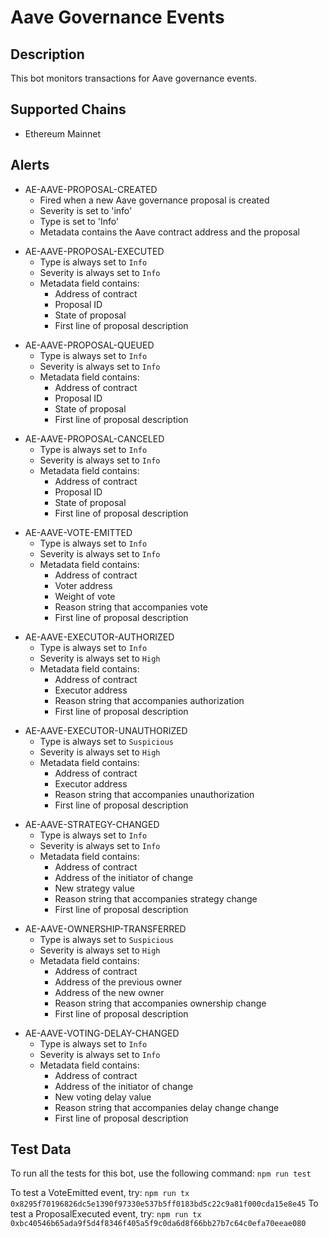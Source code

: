 # Aave Governance Events

## Description

This bot monitors transactions for Aave governance events.

## Supported Chains

- Ethereum Mainnet

## Alerts

<!-- -->
- AE-AAVE-PROPOSAL-CREATED
  - Fired when a new Aave governance proposal is created
  - Severity is set to 'info'
  - Type is set to 'Info'
  - Metadata contains the Aave contract address and the proposal

<!-- -->
- AE-AAVE-PROPOSAL-EXECUTED
  - Type is always set to `Info`
  - Severity is always set to `Info`
  - Metadata field contains:
    - Address of contract
    - Proposal ID
    - State of proposal
    - First line of proposal description

<!-- -->
- AE-AAVE-PROPOSAL-QUEUED
  - Type is always set to `Info`
  - Severity is always set to `Info`
  - Metadata field contains:
    - Address of contract
    - Proposal ID
    - State of proposal
    - First line of proposal description

<!-- -->
- AE-AAVE-PROPOSAL-CANCELED
  - Type is always set to `Info`
  - Severity is always set to `Info`
  - Metadata field contains:
    - Address of contract
    - Proposal ID
    - State of proposal
    - First line of proposal description

<!-- -->
- AE-AAVE-VOTE-EMITTED
  - Type is always set to `Info`
  - Severity is always set to `Info`
  - Metadata field contains:
    - Address of contract
    - Voter address
    - Weight of vote
    - Reason string that accompanies vote
    - First line of proposal description

<!-- -->
- AE-AAVE-EXECUTOR-AUTHORIZED
  - Type is always set to `Info`
  - Severity is always set to `High`
  - Metadata field contains:
    - Address of contract
    - Executor address
    - Reason string that accompanies authorization
    - First line of proposal description

<!-- -->
- AE-AAVE-EXECUTOR-UNAUTHORIZED
  - Type is always set to `Suspicious`
  - Severity is always set to `High`
  - Metadata field contains:
    - Address of contract
    - Executor address
    - Reason string that accompanies unauthorization
    - First line of proposal description

<!-- -->
- AE-AAVE-STRATEGY-CHANGED
  - Type is always set to `Info`
  - Severity is always set to `Info`
  - Metadata field contains:
    - Address of contract
    - Address of the initiator of change
    - New strategy value
    - Reason string that accompanies strategy change
    - First line of proposal description

<!-- -->
- AE-AAVE-OWNERSHIP-TRANSFERRED
  - Type is always set to `Suspicious`
  - Severity is always set to `High`
  - Metadata field contains:
    - Address of contract
    - Address of the previous owner
    - Address of the new owner
    - Reason string that accompanies ownership change
    - First line of proposal description

<!-- -->
- AE-AAVE-VOTING-DELAY-CHANGED
  - Type is always set to `Info`
  - Severity is always set to `Info`
  - Metadata field contains:
    - Address of contract
    - Address of the initiator of change
    - New voting delay value
    - Reason string that accompanies delay change change
    - First line of proposal description

## Test Data

To run all the tests for this bot, use the following command: `npm run test`

To test a VoteEmitted event, try: `npm run tx 0x8295f70196826dc5e1390f97330e537b5ff0183bd5c22c9a81f000cda15e8e45`
To test a ProposalExecuted event, try: `npm run tx 0xbc40546b65ada9f5d4f8346f405a5f9c0da6d8f66bb27b7c64c0efa70eeae080`
